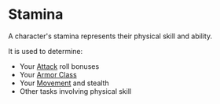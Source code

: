 # Stamina

A character's stamina represents their physical skill and ability.

It is used to determine:

- Your [Attack](../../Game%20Procedures/Combat/Attack.md) roll bonuses
- Your [Armor Class](../Derived%20Statistics/Armor%20Class.md)
- Your [Movement](../../Game%20Procedures/Combat/Movement.md) and stealth
- Other tasks involving physical skill
